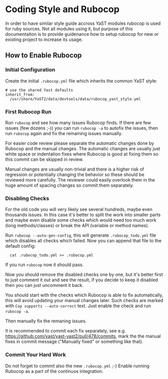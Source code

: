 # Coding Style and Rubocop

In order to have similar style guide accross YaST modules rubocop is used for ruby sources.
Not all modules using it, but purpose of this documentaiton is to provide guidenance how to
setup rubocop for new or existing project to increase its usage.

## How to Enable Rubocop

### Initial Configuration

Create the initial `.rubocop.yml` file which inherits the common YaST style:

```
# use the shared Yast defaults
inherit_from:
  /usr/share/YaST2/data/devtools/data/rubocop_yast_style.yml
```


### First Rubocop Run

Run `rubocop` and see how many issues Rubocop finds. If there are few issues (few
dozens ;-)) you can run `rubocop -a` to autofix the issues, then run `rubocop` again
and fix the remaining issues manually.

For easier code review please separate the automatic changes done by Rubocop and the
manual changes. The automatic changes are usually just white space or indentation
fixes where Rubocop is good at fixing them so this commit can be skipped in review.

Manual changes are usually non-trivial and there is a higher risk of regression or
potentially changing the behavior so these should be reviewed more carefully. The
reviewer could easily overlook them in the huge amount of spacing changes so commit
them separately.

### Disabling Checks

For the old code you will very likely see several hundreds, maybe even thousands
issues. In this case it's better to split the work into smaller parts and maybe even
disable some checks which would need too much work (long methods/classes) or break
the API (variable or method names).

Run `rubocop --auto-gen-config`, this will generate `.rubocop_todo.yml` file which
disables all checks which failed. Now you can append that file to the default config:

```
  cat .rubocop_todo.yml >> .rubocop.yml
```

If you run `rubocop` now it should pass.

Now you should remove the disabled checks one by one, but it's better first to just
comment it out and see the result, if you decide to keep it disabled then you can
just uncomment it back.

You should start with the checks which Rubocop is able to fix automatically, this
will avoid updating your manual changes later. Such checks are marked with `Cop
supports --auto-correct` text. Just enable the check and run `rubocop -a`.

Then manually fix the remaning issues.

It is recommended to commit each fix separately, see e.g.
https://github.com/yast/yast-yast2/pull/478/commits, mark the the manual fixes in
commit message ("Manually fixed" or something like that).


### Commit Your Hard Work

Do not forget to commit also the new `.rubocop.yml` ;-)
Enable running Rubocop as a part of the continuos integration.
